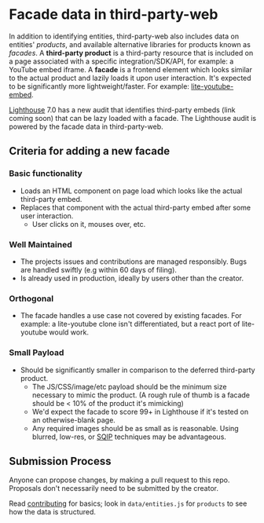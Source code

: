 # Facade data in third-party-web

In addition to identifying entities, third-party-web also includes data on entities' _products_, and available alternative libraries for products known as _facades_. A **third-party product** is a third-party resource that is included on a page associated with a specific integration/SDK/API, for example: a YouTube embed iframe. A **facade** is a frontend element which looks similar to the actual product and lazily loads it upon user interaction.  It's expected to be significantly more lightweight/faster. For example: [lite-youtube-embed](https://github.com/paulirish/lite-youtube-embed).

[Lighthouse](https://github.com/GoogleChrome/lighthouse) 7.0 has a new audit that identifies third-party 
embeds (link coming soon) that can be lazy loaded with a facade. The Lighthouse audit is powered by the facade data in third-party-web.

## Criteria for adding a new facade
### Basic functionality

* Loads an HTML component on page load which looks like the actual third-party 
  embed.
* Replaces that component with the actual third-party embed after some user 
  interaction.
    * User clicks on it, mouses over, etc.

### Well Maintained

* The projects issues and contributions are managed responsibly. Bugs are 
  handled swiftly (e.g within 60 days of filing).
* Is already used in production, ideally by users other than the creator.

### Orthogonal

* The facade handles a use case not covered by existing facades. For example: a 
  lite-youtube clone isn't differentiated, but a react port of lite-youtube 
  would work.

### Small Payload

* Should be significantly smaller in comparison to the deferred third-party 
  product.
    * The JS/CSS/image/etc payload should be the minimum size necessary to mimic 
      the product. (A rough rule of thumb is a facade should be &lt; 10% of the 
      product it's mimicking)
    * We'd expect the facade to score 99+ in Lighthouse if it's tested on an 
      otherwise-blank page.
    * Any required images should be as small as is reasonable. Using blurred, low-res,
      or [SQIP](https://calendar.perfplanet.com/2017/sqip-vague-vectors-for-performant-previews/) 
      techniques may be advantageous.

## Submission Process

Anyone can propose changes, by making a pull request to this repo. Proposals 
don't necessarily need to be submitted by the creator.

Read 
[contributing](https://github.com/patrickhulce/third-party-web#contributing) for 
basics; look in `data/entities.js` for `products` to see how the data is structured.
